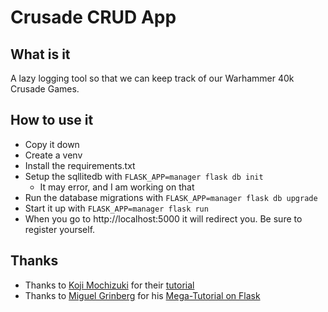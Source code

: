 # Crusade CRUD App

## What is it

A lazy logging tool so that we can keep track of our Warhammer 40k Crusade Games.

## How to use it

  * Copy it down
  * Create a venv
  * Install the requirements.txt
  * Setup the sqllitedb with `FLASK_APP=manager flask db init`
    * It may error, and I am working on that
  * Run the database migrations with `FLASK_APP=manager flask db upgrade`
  * Start it up with `FLASK_APP=manager flask run`
  * When you go to http://localhost:5000 it will redirect you. Be sure to register yourself.


## Thanks

* Thanks to [Koji Mochizuki](https://github.com/kjmczk) for their [tutorial](https://medium.com/technest/build-a-crud-app-with-flask-bootstrap-heroku-60dfa3a788e8)
* Thanks to [Miguel Grinberg](https://github.com/miguelgrinberg) for his [Mega-Tutorial on Flask](https://blog.miguelgrinberg.com/post/the-flask-mega-tutorial-part-i-hello-world)